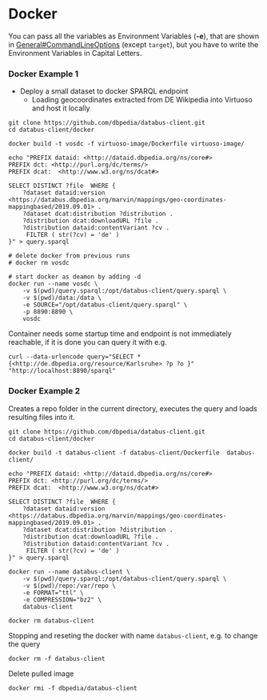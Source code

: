 # Docker

You can pass all the variables as Environment Variables (**-e**), that are shown in [General#CommandLineOptions](../usage/generalUsage.md#list-of-possible-command-line-options) (except `target`), but you have to write the Environment Variables in Capital Letters.

### Docker Example 1

* Deploy a small dataset to docker SPARQL endpoint
  * Loading geocoordinates extracted from DE Wikipedia into Virtuoso and host it locally

```
git clone https://github.com/dbpedia/databus-client.git
cd databus-client/docker

docker build -t vosdc -f virtuoso-image/Dockerfile virtuoso-image/

echo "PREFIX dataid: <http://dataid.dbpedia.org/ns/core#>
PREFIX dct: <http://purl.org/dc/terms/>
PREFIX dcat:  <http://www.w3.org/ns/dcat#>

SELECT DISTINCT ?file  WHERE {
    ?dataset dataid:version <https://databus.dbpedia.org/marvin/mappings/geo-coordinates-mappingbased/2019.09.01> .
    ?dataset dcat:distribution ?distribution .
    ?distribution dcat:downloadURL ?file .
    ?distribution dataid:contentVariant ?cv .
     FILTER ( str(?cv) = 'de' )
}" > query.sparql

# delete docker from previous runs
# docker rm vosdc

# start docker as deamon by adding -d
docker run --name vosdc \
    -v $(pwd)/query.sparql:/opt/databus-client/query.sparql \
    -v $(pwd)/data:/data \
    -e SOURCE="/opt/databus-client/query.sparql" \
    -p 8890:8890 \
    vosdc
```

Container needs some startup time and endpoint is not immediately reachable, if it is done you can query it with e.g.

```
curl --data-urlencode query="SELECT * {<http://de.dbpedia.org/resource/Karlsruhe> ?p ?o }" "http://localhost:8890/sparql"
```

### Docker Example 2

Creates a repo folder in the current directory, executes the query and loads resulting files into it.

```
git clone https://github.com/dbpedia/databus-client.git
cd databus-client/docker

docker build -t databus-client -f databus-client/Dockerfile  databus-client/

echo "PREFIX dataid: <http://dataid.dbpedia.org/ns/core#>
PREFIX dct: <http://purl.org/dc/terms/>
PREFIX dcat:  <http://www.w3.org/ns/dcat#>

SELECT DISTINCT ?file  WHERE {
    ?dataset dataid:version <https://databus.dbpedia.org/marvin/mappings/geo-coordinates-mappingbased/2019.09.01> .
    ?dataset dcat:distribution ?distribution .
    ?distribution dcat:downloadURL ?file .
    ?distribution dataid:contentVariant ?cv .
     FILTER ( str(?cv) = 'de' )
}" > query.sparql

docker run --name databus-client \
    -v $(pwd)/query.sparql:/opt/databus-client/query.sparql \
    -v $(pwd)/repo:/var/repo \
    -e FORMAT="ttl" \
    -e COMPRESSION="bz2" \
    databus-client

docker rm databus-client
```

Stopping and reseting the docker with name `databus-client`, e.g. to change the query

```
docker rm -f databus-client
```

Delete pulled image

```
docker rmi -f dbpedia/databus-client
```

&#x20;

